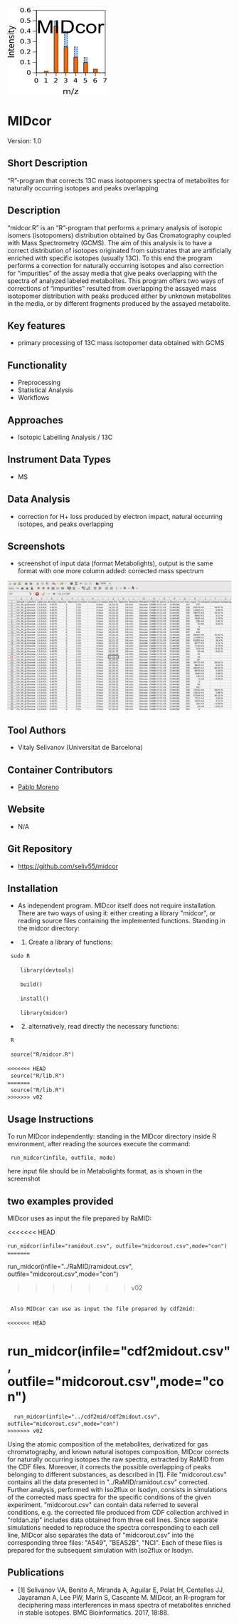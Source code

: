 ![Logo](text4217.png)

# MIDcor
Version: 1.0
## Short Description

“R”-program that corrects 13C mass isotopomers spectra of metabolites for naturally occurring isotopes and peaks overlapping

## Description

“midcor.R” is an “R”-program that performs a primary analysis of isotopic isomers (isotopomers) distribution obtained by Gas Cromatography coupled with Mass Spectrometry (GCMS). The aim of this analysis is to have a correct distribution of isotopes originated from substrates that are artificially enriched with specific isotopes (usually 13C). To this end the program performs a correction for naturally occurring isotopes and also correction for “impurities” of the assay media that give peaks overlapping with the spectra of analyzed labeled metabolites. This program offers two ways of corrections of “impurities” resulted from overlapping the assayed mass isotopomer distribution with peaks produced either by unknown metabolites in the media, or by different fragments produced by the assayed metabolite. 

## Key features

- primary processing of 13C mass isotopomer data obtained with GCMS

## Functionality

- Preprocessing
- Statistical Analysis
- Workflows

## Approaches

- Isotopic Labelling Analysis / 13C
    
## Instrument Data Types

- MS

## Data Analysis

- correction for H+ loss produced by electron impact, natural occurring isotopes, and peaks overlapping

## Screenshots

- screenshot of input data (format Metabolights), output is the same format with one more column added: corrected mass spectrum

![screenshot](Screenshot.png)

## Tool Authors

- Vitaly Selivanov (Universitat de Barcelona)

## Container Contributors

- [Pablo Moreno](EBI)

## Website

- N/A

## Git Repository

- https://github.com/seliv55/midcor

## Installation

- As independent program. MIDcor itself does not require installation. There are two ways of using it: either creating a library "midcor", or reading source files containing the implemented functions. Standing in the midcor directory:
  
- 1) Create a library of functions:

```
 sudo R 
  
    library(devtools) 

    build() 
       
    install() 
       
    library(midcor)
```

- 2) alternatively, read directly the necessary functions:
  
```
 R 
  
 source("R/midcor.R") 

<<<<<<< HEAD
 source("R/lib.R") 
=======
 source("R/lib.R")
>>>>>>> v02
```

## Usage Instructions

  To run MIDcor independently: standing in the MIDcor directory inside R environment, after reading the sources execute the command:
 
```
 run_midcor(infile, outfile, mode) 
```
 
 here input file should be in Metabolights format, as is shown in the screenshot
 
## two examples provided

 MIDcor uses as input the file prepared by RaMID: 
 
<<<<<<< HEAD
``` 
run_midcor(infile="ramidout.csv", outfile="midcorout.csv",mode="con") 
=======
```
 run_midcor(infile="../RaMID/ramidout.csv", outfile="midcorout.csv",mode="con") 
>>>>>>> v02
``` 
 
 Also MIDcor can use as input the file prepared by cdf2mid: 
 
<<<<<<< HEAD
``` 
run_midcor(infile="cdf2midout.csv", outfile="midcorout.csv",mode="con") 
=======
```
  run_midcor(infile="../cdf2mid/cdf2midout.csv", outfile="midcorout.csv",mode="con") 
>>>>>>> v02
``` 
 
Using the atomic composition of the metabolites, derivatized for gas chromatography, and known natural isotopes composition, MIDcor corrects for naturally occurring isotopes the raw spectra, extracted by RaMID from the CDF files. Moreover, it corrects the possible overlapping of peaks belonging to different substances, as described in [1]. File "midcorout.csv" contains all the data presented in "../RaMID/ramidout.csv" corrected. Further analysis, performed with Iso2flux or Isodyn, consists in simulations of the corrected mass spectra for the specific conditions of the given experiment. "midcorout.csv" can contain data referred to several conditions, e.g. the corrected file produced from CDF collection archived in "roldan.zip" includes data obtained from three cell lines. Since separate simulations needed to reproduce the spectra corresponding to each cell line, MIDcor also separates the data of "midcorout.csv" into the corresponding three files: "A549", "BEAS2B", "NCI". Each of these files is prepared for the subsequent simulation with Iso2flux or Isodyn.

## Publications
- [1] Selivanov VA, Benito A, Miranda A, Aguilar E, Polat IH, Centelles JJ, Jayaraman A, Lee PW, Marin S, Cascante M. MIDcor, an R-program for deciphering mass interferences in mass spectra of metabolites enriched in stable isotopes. BMC Bioinformatics. 2017, 18:88.




